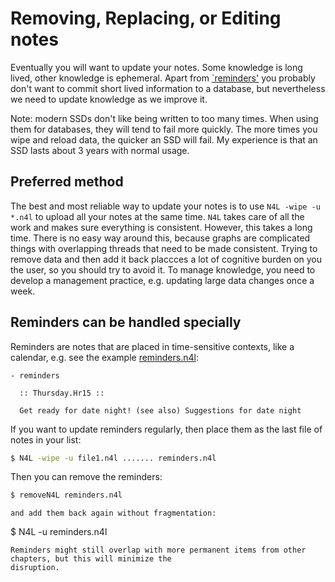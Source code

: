 # Removing, Replacing, or Editing notes

Eventually you will want to update your notes. Some knowledge is long lived, other knowledge is ephemeral.
Apart from [`reminders'](https://github.com/markburgess/SSTorytime/blob/main/examples/reminders.n4l) you
probably don't want to commit short lived information to a database, but nevertheless we need to update
knowledge as we improve it.

Note: modern SSDs don't like being written to too many times. When using them for databases, they will tend to fail more quickly. The more times you wipe and reload data, the quicker an SSD will fail. My experience is that an SSD lasts about 3 years with normal usage.

## Preferred method

The best and most reliable way to update your notes is to use `N4L -wipe -u *.n4l` to upload all
your notes at the same time. `N4L` takes care of all the work and makes sure everything is consistent.
However, this takes a long time. There is no easy way around this, because graphs are complicated things
with overlapping threads that need to be made consistent. Trying to remove data and then add it back placcces a
lot of cognitive burden on you the user, so you should try to avoid it. To manage knowledge, you need
to develop a management practice, e.g. updating large data changes once a week.

## Reminders can be handled specially

Reminders are notes that are placed in time-sensitive contexts, like a calendar, e.g. see the
example [reminders.n4l](https://github.com/markburgess/SSTorytime/blob/main/examples/reminders.n4l):

```n4l
- reminders

  :: Thursday.Hr15 ::

  Get ready for date night! (see also) Suggestions for date night
```

If you want to update reminders regularly, then place them as the last file of notes in your list:

```bash
$ N4L -wipe -u file1.n4l ....... reminders.n4l
```

Then you can remove the reminders:

```bash
$ removeN4L reminders.n4l
```

```
and add them back again without fragmentation:
```
$ N4L -u reminders.n4l
```
Reminders might still overlap with more permanent items from other chapters, but this will minimize the
disruption.
